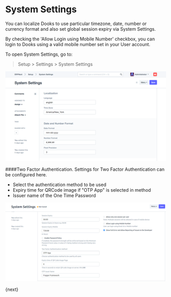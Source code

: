 <!-- add-breadcrumbs -->
# System Settings

You can localize Dooks to use particular timezone, date, number or currency format and also set global session expiry via System Settings.

By checking the 'Allow Login using Mobile Number' checkbox, you can login to Dooks using a valid mobile number set in your User account. 

To open System Settings, go to:

> Setup > Settings > System Settings

<img class="screenshot" alt="System Settings" src="../assets/settings/system-settings.png">

####Two Factor Authentication.
Settings for Two Factor Authentication can be configured here.

* Select the authentication method to be used
* Expiry time for QRCode image if "OTP App" is selected in method
* Issuer name of the One Time Password

<img class="screenshot" alt="Two Factor Auth" src="../assets/settings/twofactor-settings.png">


{next}
